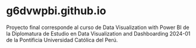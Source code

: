 # g6dvwpbi.github.io
Proyecto final corresponde al curso de Data Visualization with Power BI de la Diplomatura de Estudio en Data Visualization and Dashboarding 2024-01 de la Pontificia Universidad Católica del Perú.
